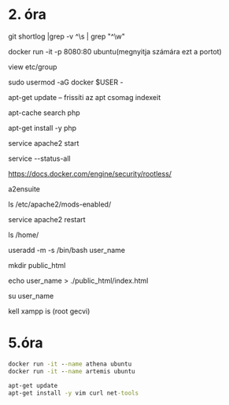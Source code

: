 # 2. óra

git shortlog |grep -v ^\s | grep "^\w"

docker run -it -p 8080:80 ubuntu(megnyitja számára ezt a portot)

view etc/group

sudo usermod -aG docker $USER - 

apt-get update – frissíti az apt csomag indexeit

apt-cache search php

apt-get install -y php

service apache2 start

service --status-all

https://docs.docker.com/engine/security/rootless/

a2ensuite 

ls /etc/apache2/mods-enabled/

service apache2 restart

ls /home/

useradd -m -s /bin/bash user_name

mkdir public_html

echo user_name > ./public_html/index.html

su user_name

kell xampp is (root gecvi)

# 5.óra

```cmd
docker run -it --name athena ubuntu
docker run -it --name artemis ubuntu

apt-get update
apt-get install -y vim curl net-tools
```
